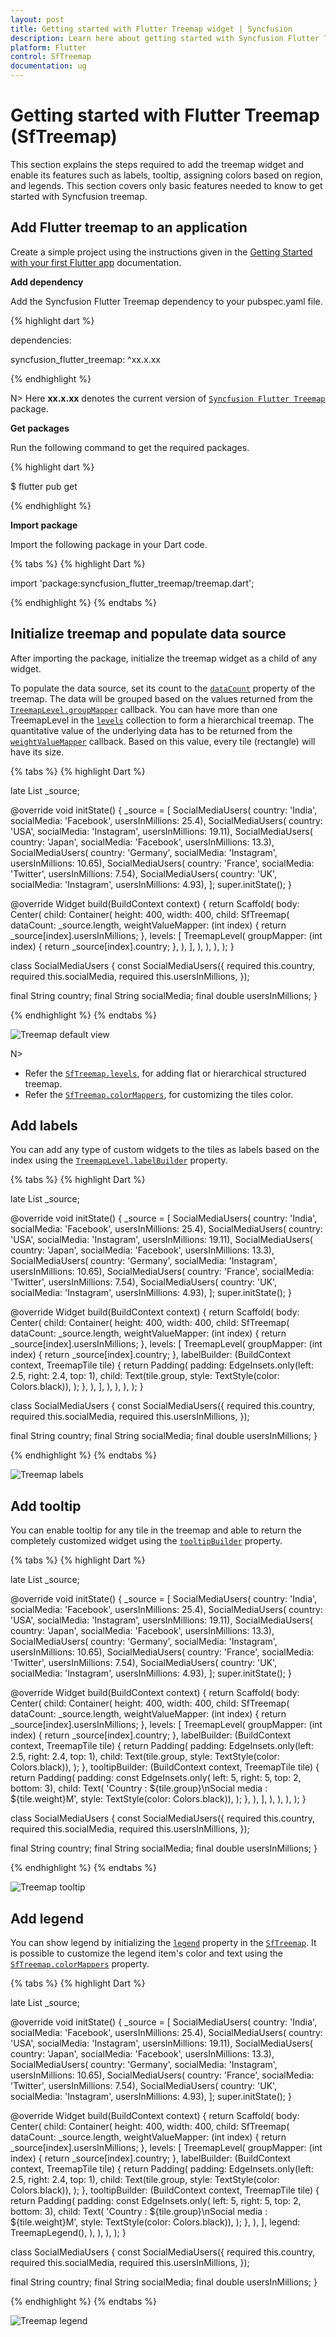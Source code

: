 ```yaml
---
layout: post
title: Getting started with Flutter Treemap widget | Syncfusion
description: Learn here about getting started with Syncfusion Flutter Treemap (SfTreemap) widget, its elements, and more.
platform: Flutter
control: SfTreemap
documentation: ug
---
```


# Getting started with Flutter Treemap (SfTreemap)

This section explains the steps required to add the treemap widget and enable its features such as labels, tooltip, assigning colors based on region, and legends. This section covers only basic features needed to know to get started with Syncfusion treemap.

## Add Flutter treemap to an application

Create a simple project using the instructions given in the [Getting Started with your first Flutter app](https://flutter.dev/docs/get-started/test-drive?tab=vscode#create-app) documentation.

**Add dependency**

Add the Syncfusion Flutter Treemap dependency to your pubspec.yaml file.

{% highlight dart %}

dependencies:

syncfusion_flutter_treemap: ^xx.x.xx

{% endhighlight %}

N> Here **xx.x.xx** denotes the current version of [`Syncfusion Flutter Treemap`](https://pub.dev/packages/syncfusion_flutter_treemap/versions) package.

**Get packages**

Run the following command to get the required packages.

{% highlight dart %}

$ flutter pub get

{% endhighlight %}

**Import package**

Import the following package in your Dart code.

{% tabs %}
{% highlight Dart %}

import 'package:syncfusion_flutter_treemap/treemap.dart';

{% endhighlight %}
{% endtabs %}

## Initialize treemap and populate data source

After importing the package, initialize the treemap widget as a child of any widget.

To populate the data source, set its count to the [`dataCount`](https://pub.dev/documentation/syncfusion_flutter_treemap/latest/treemap/SfTreemap/dataCount.html) property of the treemap. The data will be grouped based on the values returned from the [`TreemapLevel.groupMapper`](https://pub.dev/documentation/syncfusion_flutter_treemap/latest/treemap/TreemapLevel/groupMapper.html) callback. You can have more than one TreemapLevel in the [`levels`](https://pub.dev/documentation/syncfusion_flutter_treemap/latest/treemap/SfTreemap/levels.html) collection to form a hierarchical treemap. The quantitative value of the underlying data has to be returned from the [`weightValueMapper`](https://pub.dev/documentation/syncfusion_flutter_treemap/latest/treemap/SfTreemap/weightValueMapper.html) callback. Based on this value, every tile (rectangle) will have its size.

{% tabs %}
{% highlight Dart %}

late List<SocialMediaUsers> _source;

@override
void initState() {
   _source = <SocialMediaUsers>[
      SocialMediaUsers(
          country: 'India', socialMedia: 'Facebook', usersInMillions: 25.4),
      SocialMediaUsers(
          country: 'USA', socialMedia: 'Instagram', usersInMillions: 19.11),
      SocialMediaUsers(
          country: 'Japan', socialMedia: 'Facebook', usersInMillions: 13.3),
      SocialMediaUsers(
          country: 'Germany', socialMedia: 'Instagram', usersInMillions: 10.65),
      SocialMediaUsers(
          country: 'France', socialMedia: 'Twitter', usersInMillions: 7.54),
      SocialMediaUsers(
          country: 'UK', socialMedia: 'Instagram', usersInMillions: 4.93),
   ];
   super.initState();
}

@override
Widget build(BuildContext context) {
  return Scaffold(
     body: Center(
        child: Container(
          height: 400,
          width: 400,
          child: SfTreemap(
            dataCount: _source.length,
            weightValueMapper: (int index) {
              return _source[index].usersInMillions;
            },
            levels: [
              TreemapLevel(
                groupMapper: (int index) {
                  return _source[index].country;
                },
              ),
            ],
          ),
        ),
      ),
   );
}

class SocialMediaUsers {
  const SocialMediaUsers({
    required this.country,
    required this.socialMedia,
    required this.usersInMillions,
  });

  final String country;
  final String socialMedia;
  final double usersInMillions;
}

{% endhighlight %}
{% endtabs %}

![Treemap default view](images/getting-started/default-view.png)

N>
* Refer the [`SfTreemap.levels`](https://pub.dev/documentation/syncfusion_flutter_treemap/latest/treemap/SfTreemap/levels.html), for adding flat or hierarchical structured treemap.
* Refer the [`SfTreemap.colorMappers`](https://pub.dev/documentation/syncfusion_flutter_treemap/latest/treemap/SfTreemap/colorMappers.html), for customizing the tiles color.

## Add labels

You can add any type of custom widgets to the tiles as labels based on the index using the [`TreemapLevel.labelBuilder`](https://pub.dev/documentation/syncfusion_flutter_treemap/latest/treemap/TreemapLevel/labelBuilder.html) property.

{% tabs %}
{% highlight Dart %}

late List<SocialMediaUsers> _source;

@override
void initState() {
   _source = <SocialMediaUsers>[
      SocialMediaUsers(
          country: 'India', socialMedia: 'Facebook', usersInMillions: 25.4),
      SocialMediaUsers(
          country: 'USA', socialMedia: 'Instagram', usersInMillions: 19.11),
      SocialMediaUsers(
          country: 'Japan', socialMedia: 'Facebook', usersInMillions: 13.3),
      SocialMediaUsers(
          country: 'Germany', socialMedia: 'Instagram', usersInMillions: 10.65),
      SocialMediaUsers(
          country: 'France', socialMedia: 'Twitter', usersInMillions: 7.54),
      SocialMediaUsers(
          country: 'UK', socialMedia: 'Instagram', usersInMillions: 4.93),
   ];
   super.initState();
}

@override
Widget build(BuildContext context) {
  return Scaffold(
     body: Center(
        child: Container(
          height: 400,
          width: 400,
          child: SfTreemap(
            dataCount: _source.length,
            weightValueMapper: (int index) {
              return _source[index].usersInMillions;
            },
            levels: [
              TreemapLevel(
                groupMapper: (int index) {
                  return _source[index].country;
                },
                labelBuilder: (BuildContext context, TreemapTile tile) {
                  return Padding(
                    padding: EdgeInsets.only(left: 2.5, right: 2.4, top: 1),
                    child:
                        Text(tile.group, style: TextStyle(color: Colors.black)),
                  );
                },
              ),
            ],
          ),
        ),
      ),
   );
}

class SocialMediaUsers {
  const SocialMediaUsers({
    required this.country,
    required this.socialMedia,
    required this.usersInMillions,
  });

  final String country;
  final String socialMedia;
  final double usersInMillions;
}

{% endhighlight %}
{% endtabs %}

![Treemap labels](images/getting-started/labels.png)

## Add tooltip

You can enable tooltip for any tile in the treemap and able to return the completely customized widget using the [`tooltipBuilder`](https://pub.dev/documentation/syncfusion_flutter_treemap/latest/treemap/TreemapLevel/tooltipBuilder.html) property.

{% tabs %}
{% highlight Dart %}

late List<SocialMediaUsers> _source;

@override
void initState() {
   _source = <SocialMediaUsers>[
      SocialMediaUsers(
          country: 'India', socialMedia: 'Facebook', usersInMillions: 25.4),
      SocialMediaUsers(
          country: 'USA', socialMedia: 'Instagram', usersInMillions: 19.11),
      SocialMediaUsers(
          country: 'Japan', socialMedia: 'Facebook', usersInMillions: 13.3),
      SocialMediaUsers(
          country: 'Germany', socialMedia: 'Instagram', usersInMillions: 10.65),
      SocialMediaUsers(
          country: 'France', socialMedia: 'Twitter', usersInMillions: 7.54),
      SocialMediaUsers(
          country: 'UK', socialMedia: 'Instagram', usersInMillions: 4.93),
   ];
   super.initState();
}

@override
Widget build(BuildContext context) {
  return Scaffold(
     body: Center(
        child: Container(
          height: 400,
          width: 400,
          child: SfTreemap(
            dataCount: _source.length,
            weightValueMapper: (int index) {
              return _source[index].usersInMillions;
            },
            levels: [
              TreemapLevel(
                groupMapper: (int index) {
                  return _source[index].country;
                },
                labelBuilder: (BuildContext context, TreemapTile tile) {
                  return Padding(
                    padding: EdgeInsets.only(left: 2.5, right: 2.4, top: 1),
                    child:
                        Text(tile.group, style: TextStyle(color: Colors.black)),
                  );
                },
                tooltipBuilder: (BuildContext context, TreemapTile tile) {
                  return Padding(
                    padding: const EdgeInsets.only(
                        left: 5, right: 5, top: 2, bottom: 3),
                    child: Text(
                        'Country          : ${tile.group}\nSocial media : ${tile.weight}M',
                        style: TextStyle(color: Colors.black)),
                  );
                },
              ),
            ],
          ),
        ),
      ),
   );
}

class SocialMediaUsers {
  const SocialMediaUsers({
    required this.country,
    required this.socialMedia,
    required this.usersInMillions,
  });

  final String country;
  final String socialMedia;
  final double usersInMillions;
}

{% endhighlight %}
{% endtabs %}

![Treemap tooltip](images/getting-started/tooltip.png)

## Add legend

You can show legend by initializing the [`legend`](https://pub.dev/documentation/syncfusion_flutter_treemap/latest/treemap/SfTreemap/legend.html) property in the [`SfTreemap`](https://pub.dev/documentation/syncfusion_flutter_treemap/latest/treemap/SfTreemap-class.html). It is possible to customize the legend item's color and text using the [`SfTreemap.colorMappers`](https://pub.dev/documentation/syncfusion_flutter_treemap/latest/treemap/SfTreemap/colorMappers.html) property.

{% tabs %}
{% highlight Dart %}

late List<SocialMediaUsers> _source;

@override
void initState() {
   _source = <SocialMediaUsers>[
      SocialMediaUsers(
          country: 'India', socialMedia: 'Facebook', usersInMillions: 25.4),
      SocialMediaUsers(
          country: 'USA', socialMedia: 'Instagram', usersInMillions: 19.11),
      SocialMediaUsers(
          country: 'Japan', socialMedia: 'Facebook', usersInMillions: 13.3),
      SocialMediaUsers(
          country: 'Germany', socialMedia: 'Instagram', usersInMillions: 10.65),
      SocialMediaUsers(
          country: 'France', socialMedia: 'Twitter', usersInMillions: 7.54),
      SocialMediaUsers(
          country: 'UK', socialMedia: 'Instagram', usersInMillions: 4.93),
   ];
   super.initState();
}

@override
Widget build(BuildContext context) {
  return Scaffold(
     body: Center(
        child: Container(
          height: 400,
          width: 400,
          child: SfTreemap(
            dataCount: _source.length,
            weightValueMapper: (int index) {
              return _source[index].usersInMillions;
            },
            levels: [
              TreemapLevel(
                groupMapper: (int index) {
                  return _source[index].country;
                },
                labelBuilder: (BuildContext context, TreemapTile tile) {
                  return Padding(
                    padding: EdgeInsets.only(left: 2.5, right: 2.4, top: 1),
                    child:
                        Text(tile.group, style: TextStyle(color: Colors.black)),
                  );
                },
                tooltipBuilder: (BuildContext context, TreemapTile tile) {
                  return Padding(
                    padding: const EdgeInsets.only(
                        left: 5, right: 5, top: 2, bottom: 3),
                    child: Text(
                        'Country          : ${tile.group}\nSocial media : ${tile.weight}M',
                        style: TextStyle(color: Colors.black)),
                  );
                },
              ),
            ],
            legend: TreemapLegend(),
          ),
        ),
      ),
   );
}

class SocialMediaUsers {
  const SocialMediaUsers({
    required this.country,
    required this.socialMedia,
    required this.usersInMillions,
  });

  final String country;
  final String socialMedia;
  final double usersInMillions;
}

{% endhighlight %}
{% endtabs %}

![Treemap legend](images/getting-started/legend.png)
